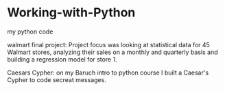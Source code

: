 # Working-with-Python
my python code

walmart final project: Project focus was looking at statistical data for 45 Walmart stores, analyzing their sales on a monthly and quarterly basis and building a regression model for store 1. 

Caesars Cypher: on my Baruch intro to python course I built a Caesar's Cypher to code secreat messages. 
